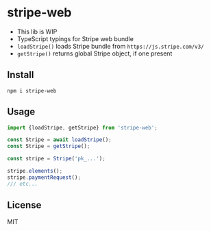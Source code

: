 # stripe-web

- This lib is WIP
- TypeScript typings for Stripe web bundle
- `loadStripe()` loads Stripe bundle from `https://js.stripe.com/v3/`
- `getStripe()` returns global Stripe object, if one present


## Install

```shell
npm i stripe-web
```


## Usage

```js
import {loadStripe, getStripe} from 'stripe-web';

const Stripe = await loadStripe();
const Stripe = getStripe();

const stripe = Stripe('pk_...');

stripe.elements();
stripe.paymentRequest();
/// etc...
```


## License

MIT
